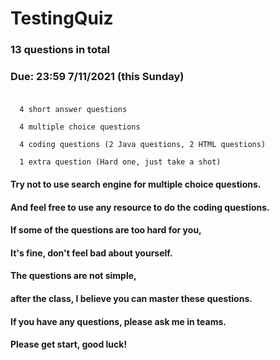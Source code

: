 # TestingQuiz

### 13 questions in total

### Due: 23:59 7/11/2021 (this Sunday)<br><br>
      
      4 short answer questions

      4 multiple choice questions 

      4 coding questions (2 Java questions, 2 HTML questions)
      
      1 extra question (Hard one, just take a shot)
      
#### Try not to use search engine for multiple choice questions.<br>
#### And feel free to use any resource to do the coding questions.<br>
#### If some of the questions are too hard for you,<br>
#### It's fine, don't feel bad about yourself.<br>
#### The questions are not simple, <br>
#### after the class, I believe you can master these questions.<br>

#### If you have any questions, please ask me in teams.

#### Please get start, good luck!

